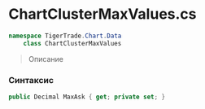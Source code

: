 
# ChartClusterMaxValues.cs
```csharp
namespace TigerTrade.Chart.Data  
    class ChartClusterMaxValues
```

> Описание

### Синтаксис
```csharp
public Decimal MaxAsk { get; private set; }
```

